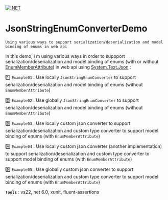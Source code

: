 [![.NET](https://github.com/aimenux/JsonStringEnumConverterDemo/actions/workflows/ci.yml/badge.svg)](https://github.com/aimenux/JsonStringEnumConverterDemo/actions/workflows/ci.yml)

# JsonStringEnumConverterDemo
```
Using various ways to support serialization/deserialization and model binding of enums in web api
```

In this demo, i m using various ways in order to suppport serialization/deserialization and model binding of enums (with or without [EnumMemberAttribute](https://docs.microsoft.com/en-us/dotnet/api/system.runtime.serialization.enummemberattribute)) in web api using [System.Text.Json](https://docs.microsoft.com/en-us/dotnet/api/system.text.json) :
>
:one: `Example01` : Use locally `JsonStringEnumConverter` to support serialization/deserialization and model binding of enums (without `EnumMemberAttribute`)
>
:two: `Example02` : Use globally `JsonStringEnumConverter` to support serialization/deserialization and model binding of enums (without `EnumMemberAttribute`)
>
:three: `Example03` : Use locally custom json converter to support serialization/deserialization and custom type converter to support model binding of enums (with `EnumMemberAttribute`)
>
:four: `Example04` : Use locally custom json converter (another implementation) to support serialization/deserialization and custom type converter to support model binding of enums (with `EnumMemberAttribute`)
>
:five: `Example05` : Use globally custom json converter to support serialization/deserialization and custom type converter to support model binding of enums (with `EnumMemberAttribute`)

**`Tools`** : vs22, net 6.0, xunit, fluent-assertions